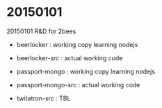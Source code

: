 # 20150101
20150101 R&amp;D for 2bees


- beerlocker : working copy learning nodejs
- beerlocker-src : actual working code

- passport-mongo : working copy learning nodejs
- passport-mongo-src : actual working code

- twitatron-src : TBL
